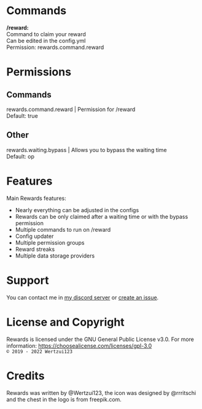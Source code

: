 # Commands
**/reward:**
<br>Command to claim your reward
<br>Can be edited in the config.yml
<br>Permission: rewards.command.reward

# Permissions
## Commands
rewards.command.reward | Permission for /reward
<br>Default: true
## Other
rewards.waiting.bypass | Allows you to bypass the waiting time
<br>Default: op

# Features
Main Rewards features:
* Nearly everything can be adjusted in the configs
* Rewards can be only claimed after a waiting time or with the bypass permission
* Multiple commands to run on /reward
* Config updater
* Multiple permission groups
* Reward streaks
* Multiple data storage providers
  
# Support
You can contact me in <a href="https://discord.gg/eGhZGtF">my discord server</a> or <a href="https://github.com/Wertzui123/Rewards/issues/new">create an issue</a>.

# License and Copyright
Rewards is licensed under the GNU General Public License v3.0. For more information: https://choosealicense.com/licenses/gpl-3.0
<br><code>© 2019 - 2022 Wertzui123</code>

# Credits
Rewards was written by @Wertzui123, the icon was designed by @rrritschi and the chest in the logo is from freepik.com.
